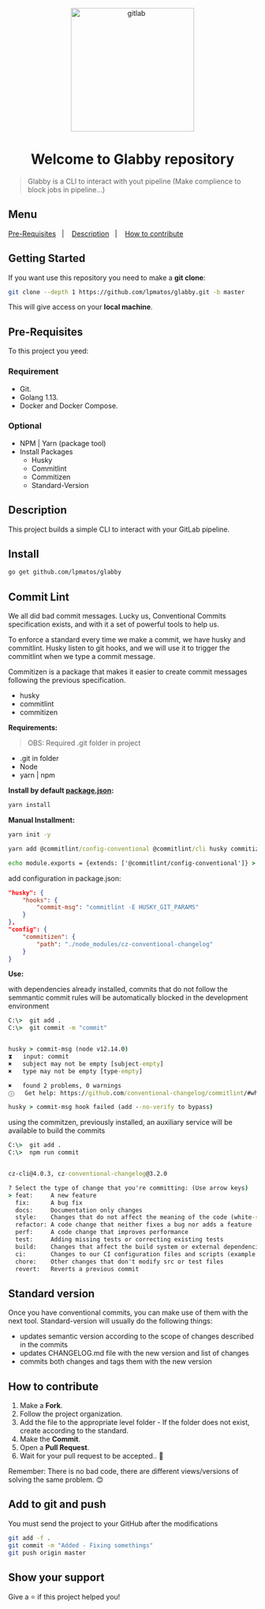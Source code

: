 <p align="center">
  <img alt="gitlab" src="https://natanfelles.github.io/assets/img_posts/gitlab.png" width="250px" float="center"/>
</p>

<h1 align="center">Welcome to Glabby repository</h1>

> Glabby is a CLI to interact with yout pipeline (Make complience to block jobs in pipeline...)

## Menu

<p align="left">
  <a href="#pre-requisites">Pre-Requisites</a>&nbsp;&nbsp;&nbsp;|&nbsp;&nbsp;&nbsp;
  <a href="#description">Description</a>&nbsp;&nbsp;&nbsp;|&nbsp;&nbsp;&nbsp;
  <a href="#how-to-contribute">How to contribute</a>
</p>

## Getting Started

If you want use this repository you need to make a **git clone**:

```bash
git clone --depth 1 https://github.com/lpmatos/glabby.git -b master
```

This will give access on your **local machine**.

## Pre-Requisites

To this project you yeed:

### Requirement

* Git.
* Golang 1.13.
* Docker and Docker Compose.

### Optional 

* NPM | Yarn (package tool)
* Install Packages
  * Husky
  * Commitlint
  * Commitizen
  * Standard-Version

## Description

This project builds a simple CLI to interact with your GitLab pipeline.

## Install

```sh
go get github.com/lpmatos/glabby
```

## Commit Lint

We all did bad commit messages. Lucky us, Conventional Commits specification exists, and with it a set of powerful tools to help us.

To enforce a standard every time we make a commit, we have husky and commitlint. Husky listen to git hooks, and we will use it to trigger the commitlint when we type a commit message.

Commitizen is a package that makes it easier to create commit messages following the previous specification.

* husky
* commitlint
* commitizen

<strong>Requirements:</strong>

> OBS: Required .git folder in project
* .git in folder
* Node
* yarn | npm

<strong>Install by default [package.json](package.json):</strong>

```cmd
yarn install
```

<strong>Manual Installment:</strong>

```cmd
yarn init -y

yarn add @commitlint/config-conventional @commitlint/cli husky commitizen -D

echo module.exports = {extends: ['@commitlint/config-conventional']} > commitlint.config.js
```

add configuration in package.json:

```json
"husky": {
    "hooks": {
        "commit-msg": "commitlint -E HUSKY_GIT_PARAMS"
    }
},
"config": {
    "commitizen": {
        "path": "./node_modules/cz-conventional-changelog"
    }
}
```

<strong>Use:</strong>

with dependencies already installed, commits that do not follow the semmantic commit rules will be automatically blocked in the development environment

```cmd
C:\>  git add .
C:\>  git commit -m "commit"


husky > commit-msg (node v12.14.0)
⧗   input: commit
✖   subject may not be empty [subject-empty]
✖   type may not be empty [type-empty]

✖   found 2 problems, 0 warnings
ⓘ   Get help: https://github.com/conventional-changelog/commitlint/#what-is-commitlint

husky > commit-msg hook failed (add --no-verify to bypass)
```

using the commitzen, previously installed, an auxiliary service will be available to build the commits

```cmd
C:\>  git add .
C:\>  npm run commit


cz-cli@4.0.3, cz-conventional-changelog@3.2.0

? Select the type of change that you're committing: (Use arrow keys)
> feat:     A new feature
  fix:      A bug fix
  docs:     Documentation only changes
  style:    Changes that do not affect the meaning of the code (white-space, formatting, missing semi-colons, etc)
  refactor: A code change that neither fixes a bug nor adds a feature
  perf:     A code change that improves performance
  test:     Adding missing tests or correcting existing tests
  build:    Changes that affect the build system or external dependencies (example scopes: gulp, broccoli, npm)
  ci:       Changes to our CI configuration files and scripts (example scopes: Travis, Circle, BrowserStack, SauceLabs) 
  chore:    Other changes that don't modify src or test files
  revert:   Reverts a previous commit
```

## Standard version

Once you have conventional commits, you can make use of them with the next tool. Standard-version will usually do the following things:

* updates semantic version according to the scope of changes described in the commits
* updates CHANGELOG.md file with the new version and list of changes
* commits both changes and tags them with the new version

## How to contribute

1. Make a **Fork**.
2. Follow the project organization.
3. Add the file to the appropriate level folder - If the folder does not exist, create according to the standard.
4. Make the **Commit**.
5. Open a **Pull Request**.
6. Wait for your pull request to be accepted.. 🚀

Remember: There is no bad code, there are different views/versions of solving the same problem. 😊

## Add to git and push

You must send the project to your GitHub after the modifications

```bash
git add -f .
git commit -m "Added - Fixing somethings"
git push origin master
```

## Show your support

Give a ⭐️ if this project helped you!
